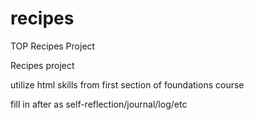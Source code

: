 # recipes
TOP Recipes Project

Recipes project

utilize html skills from first section of foundations course

fill in after as self-reflection/journal/log/etc
